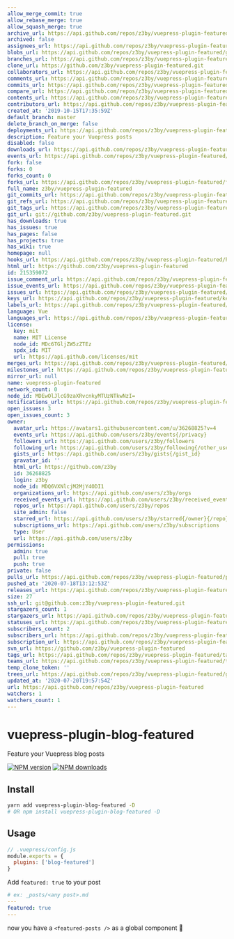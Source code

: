 ```yaml
---
allow_merge_commit: true
allow_rebase_merge: true
allow_squash_merge: true
archive_url: https://api.github.com/repos/z3by/vuepress-plugin-featured/{archive_format}{/ref}
archived: false
assignees_url: https://api.github.com/repos/z3by/vuepress-plugin-featured/assignees{/user}
blobs_url: https://api.github.com/repos/z3by/vuepress-plugin-featured/git/blobs{/sha}
branches_url: https://api.github.com/repos/z3by/vuepress-plugin-featured/branches{/branch}
clone_url: https://github.com/z3by/vuepress-plugin-featured.git
collaborators_url: https://api.github.com/repos/z3by/vuepress-plugin-featured/collaborators{/collaborator}
comments_url: https://api.github.com/repos/z3by/vuepress-plugin-featured/comments{/number}
commits_url: https://api.github.com/repos/z3by/vuepress-plugin-featured/commits{/sha}
compare_url: https://api.github.com/repos/z3by/vuepress-plugin-featured/compare/{base}...{head}
contents_url: https://api.github.com/repos/z3by/vuepress-plugin-featured/contents/{+path}
contributors_url: https://api.github.com/repos/z3by/vuepress-plugin-featured/contributors
created_at: '2019-10-15T17:35:59Z'
default_branch: master
delete_branch_on_merge: false
deployments_url: https://api.github.com/repos/z3by/vuepress-plugin-featured/deployments
description: Feature your Vuepress posts
disabled: false
downloads_url: https://api.github.com/repos/z3by/vuepress-plugin-featured/downloads
events_url: https://api.github.com/repos/z3by/vuepress-plugin-featured/events
fork: false
forks: 0
forks_count: 0
forks_url: https://api.github.com/repos/z3by/vuepress-plugin-featured/forks
full_name: z3by/vuepress-plugin-featured
git_commits_url: https://api.github.com/repos/z3by/vuepress-plugin-featured/git/commits{/sha}
git_refs_url: https://api.github.com/repos/z3by/vuepress-plugin-featured/git/refs{/sha}
git_tags_url: https://api.github.com/repos/z3by/vuepress-plugin-featured/git/tags{/sha}
git_url: git://github.com/z3by/vuepress-plugin-featured.git
has_downloads: true
has_issues: true
has_pages: false
has_projects: true
has_wiki: true
homepage: null
hooks_url: https://api.github.com/repos/z3by/vuepress-plugin-featured/hooks
html_url: https://github.com/z3by/vuepress-plugin-featured
id: 215359072
issue_comment_url: https://api.github.com/repos/z3by/vuepress-plugin-featured/issues/comments{/number}
issue_events_url: https://api.github.com/repos/z3by/vuepress-plugin-featured/issues/events{/number}
issues_url: https://api.github.com/repos/z3by/vuepress-plugin-featured/issues{/number}
keys_url: https://api.github.com/repos/z3by/vuepress-plugin-featured/keys{/key_id}
labels_url: https://api.github.com/repos/z3by/vuepress-plugin-featured/labels{/name}
language: Vue
languages_url: https://api.github.com/repos/z3by/vuepress-plugin-featured/languages
license:
  key: mit
  name: MIT License
  node_id: MDc6TGljZW5zZTEz
  spdx_id: MIT
  url: https://api.github.com/licenses/mit
merges_url: https://api.github.com/repos/z3by/vuepress-plugin-featured/merges
milestones_url: https://api.github.com/repos/z3by/vuepress-plugin-featured/milestones{/number}
mirror_url: null
name: vuepress-plugin-featured
network_count: 0
node_id: MDEwOlJlcG9zaXRvcnkyMTUzNTkwNzI=
notifications_url: https://api.github.com/repos/z3by/vuepress-plugin-featured/notifications{?since,all,participating}
open_issues: 3
open_issues_count: 3
owner:
  avatar_url: https://avatars1.githubusercontent.com/u/36268825?v=4
  events_url: https://api.github.com/users/z3by/events{/privacy}
  followers_url: https://api.github.com/users/z3by/followers
  following_url: https://api.github.com/users/z3by/following{/other_user}
  gists_url: https://api.github.com/users/z3by/gists{/gist_id}
  gravatar_id: ''
  html_url: https://github.com/z3by
  id: 36268825
  login: z3by
  node_id: MDQ6VXNlcjM2MjY4ODI1
  organizations_url: https://api.github.com/users/z3by/orgs
  received_events_url: https://api.github.com/users/z3by/received_events
  repos_url: https://api.github.com/users/z3by/repos
  site_admin: false
  starred_url: https://api.github.com/users/z3by/starred{/owner}{/repo}
  subscriptions_url: https://api.github.com/users/z3by/subscriptions
  type: User
  url: https://api.github.com/users/z3by
permissions:
  admin: true
  pull: true
  push: true
private: false
pulls_url: https://api.github.com/repos/z3by/vuepress-plugin-featured/pulls{/number}
pushed_at: '2020-07-18T13:12:53Z'
releases_url: https://api.github.com/repos/z3by/vuepress-plugin-featured/releases{/id}
size: 27
ssh_url: git@github.com:z3by/vuepress-plugin-featured.git
stargazers_count: 1
stargazers_url: https://api.github.com/repos/z3by/vuepress-plugin-featured/stargazers
statuses_url: https://api.github.com/repos/z3by/vuepress-plugin-featured/statuses/{sha}
subscribers_count: 2
subscribers_url: https://api.github.com/repos/z3by/vuepress-plugin-featured/subscribers
subscription_url: https://api.github.com/repos/z3by/vuepress-plugin-featured/subscription
svn_url: https://github.com/z3by/vuepress-plugin-featured
tags_url: https://api.github.com/repos/z3by/vuepress-plugin-featured/tags
teams_url: https://api.github.com/repos/z3by/vuepress-plugin-featured/teams
temp_clone_token: ''
trees_url: https://api.github.com/repos/z3by/vuepress-plugin-featured/git/trees{/sha}
updated_at: '2020-07-20T19:57:54Z'
url: https://api.github.com/repos/z3by/vuepress-plugin-featured
watchers: 1
watchers_count: 1
---
```


# vuepress-plugin-blog-featured

Feature your Vuepress blog posts

[![NPM version](https://badgen.net/npm/v/vuepress-plugin-blog-featured)](https://npmjs.com/package/vuepress-plugin-blog-featured) [![NPM downloads](https://badgen.net/npm/dm/vuepress-plugin-blog-featured)](https://npmjs.com/package/vuepress-plugin-blog-featured)

## Install

```bash
yarn add vuepress-plugin-blog-featured -D
# OR npm install vuepress-plugin-blog-featured -D
```

## Usage

```js
// .vuepress/config.js
module.exports = {
  plugins: ['blog-featured']
}
```

Add `featured: true` to your post

```yml
# ex: _posts/<any post>.md
---
featured: true
---
```

now you have a `<featured-posts />` as a global component :tada:
